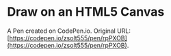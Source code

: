 # Draw on an HTML5 Canvas

A Pen created on CodePen.io. Original URL: [https://codepen.io/zsolt555/pen/rpPXOB](https://codepen.io/zsolt555/pen/rpPXOB).

